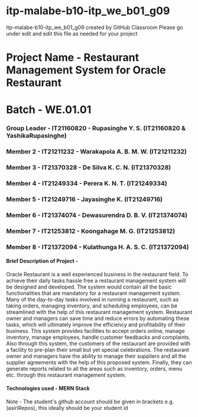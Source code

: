 # itp-malabe-b10-itp_we_b01_g09

itp-malabe-b10-itp_we_b01_g09 created by GitHub Classroom
Please go under edit and edit this file as needed for your project

# Project Name - Restaurant Management System for Oracle Restaurant

# Batch - WE.01.01

### Group Leader - IT21160820 - Rupasinghe Y. S. (IT21160820 & YashikaRupasinghe)

### Member 2 - IT21211232 - Warakapola A. B. M. W. (IT21211232)

### Member 3 - IT21370328 - De Silva K. C. N. (IT21370328)

### Member 4 - IT21249334 - Perera K. N. T. (IT21249334)

### Member 5 - IT21249716 - Jayasinghe K. (IT21249716)

### Member 6 - IT21374074 - Dewasurendra D. B. V. (IT21374074)

### Member 7 - IT21253812 - Koongahage M. G. (IT21253812)

### Member 8 - IT21372094 - Kulathunga H. A. S. C. (IT21372094)

#### Brief Description of Project -

Oracle Restaurant is a well experienced business in the restaurant field. To achieve their daily tasks hassle free a restaurant management system will be designed and developed. The system would contain all the basic functionalities that are mandatory for a restaurant management system.
Many of the day-to-day tasks involved in running a restaurant, such as taking orders, managing inventory, and scheduling employees, can be streamlined with the help of this restaurant management system. Restaurant owner and managers can save time and reduce errors by automating these tasks, which will ultimately improve the efficiency and profitability of their business.
This system provides facilities to accept orders online, manage inventory, manage employees, handle customer feedbacks and complaints. Also through this system, the customers of the restaurant are provided with a facility to pre-plan their small but yet special celebrations.
The restaurant owner and managers have the ability to manage their suppliers and all the supplier agreements with the help of this proposed system. Finally, they can generate reports related to all the areas such as inventory, orders, menu etc. through this restaurant management system.

#### Technologies used - MERN Stack

Note - The student's github account should be given in brackets e.g. (asiriRepos), this ideally should be your student id
